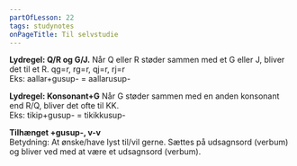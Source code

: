 ```yaml
---
partOfLesson: 22
tags: studynotes
onPageTitle: Til selvstudie
---
```

**Lydregel: Q/R og G/J.**
Når Q eller R støder sammen med et G eller J, bliver det til et R. qg=r, rg=r, qj=r, rj=r
<br>Eks: aallar+gusup- = aallarusup-

**Lydregel: Konsonant+G**
Når G støder sammen med en anden konsonant end R/Q, bliver det ofte til KK.
<br>Eks: tikip+gusup- = tikikkusup-

**Tilhænget +gusup-, v-v**
<br>Betydning: At ønske/have lyst til/vil gerne. Sættes på udsagnsord (verbum) og bliver ved med at være et udsagnsord (verbum).